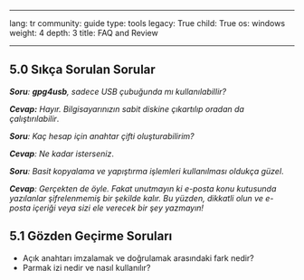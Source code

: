 

---

lang: tr
community: guide
type: tools
legacy: True
child: True
os: windows
weight: 4
depth: 3
title: FAQ and Review

---

<a name="5.0"></a>
## 5.0 Sıkça Sorulan Sorular ##

<div class="background" markdown="1"> 

***Soru**: **gpg4usb**, sadece USB çubuğunda mı kullanılabillir?*

***Cevap:** Hayır. Bilgisayarınızın sabit diskine çıkartılıp oradan da çalıştırılabilir*. 

***Soru**: Kaç hesap için anahtar çifti oluşturabilirim?*

***Cevap**: Ne kadar isterseniz*. 

***Soru**: Basit kopyalama ve yapıştırma işlemleri kullanılması oldukça güzel*.

***Cevap**: Gerçekten de öyle. Fakat unutmayın ki e-posta konu kutusunda yazılanlar şifrelenmemiş bir şekilde kalır. Bu yüzden, dikkatli olun ve e-posta içeriği veya sizi ele verecek bir şey yazmayın!*

</div>

<a name="5.1"></a>
## 5.1 Gözden Geçirme Soruları ##

- Açık anahtarı imzalamak ve doğrulamak arasındaki fark nedir?
- Parmak izi nedir ve nasıl kullanılır?


